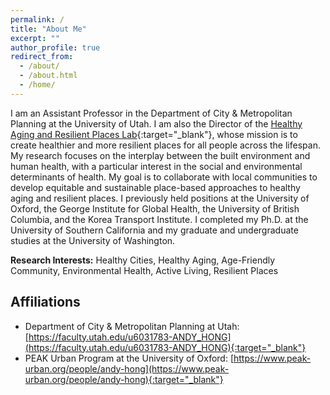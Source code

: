 ```yaml
---
permalink: /
title: "About Me"
excerpt: ""
author_profile: true
redirect_from: 
  - /about/
  - /about.html
  - /home/
---
```

I am an Assistant Professor in the Department of City & Metropolitan Planning at the University of Utah. I am also the Director of the [Healthy Aging and Resilient Places Lab](https://www.harp.utah.edu){:target="_blank"}, whose mission is to create healthier and more resilient places for all people across the lifespan. My research focuses on the interplay between the built environment and human health, with a particular interest in the social and environmental determinants of health. My goal is to collaborate with local communities to develop equitable and sustainable place-based approaches to healthy aging and resilient places. I previously held positions at the University of Oxford, the George Institute for Global Health, the University of British Columbia, and the Korea Transport Institute. I completed my Ph.D. at the University of Southern California and my graduate and undergraduate studies at the University of Washington.

**Research Interests:** Healthy Cities, Healthy Aging, Age-Friendly Community, Environmental Health, Active Living, Resilient Places


## Affiliations

* Department of City & Metropolitan Planning at Utah: [https://faculty.utah.edu/u6031783-ANDY_HONG](https://faculty.utah.edu/u6031783-ANDY_HONG){:target="_blank"}
* PEAK Urban Program at the University of Oxford: [https://www.peak-urban.org/people/andy-hong](https://www.peak-urban.org/people/andy-hong){:target="_blank"}
